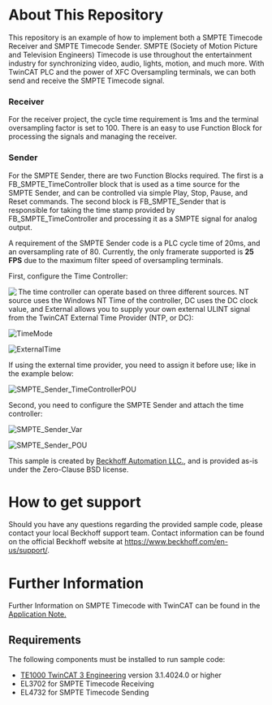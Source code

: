 # About This Repository

This repository is an example of how to implement both a SMPTE Timecode Receiver and SMPTE Timecode Sender. SMPTE (Society of Motion Picture and Television Engineers) Timecode is use throughout the entertainment industry for synchronizing video, audio, lights, motion, and much more. With TwinCAT PLC and the power of XFC Oversampling terminals, we can both send and receive the SMPTE Timecode signal.

### Receiver

For the receiver project, the cycle time requirement is 1ms and the terminal oversampling factor is set to 100. There is an easy to use Function Block for processing the signals and managing the receiver.





### Sender

For the SMPTE Sender, there are two Function Blocks required. The first is a FB_SMPTE_TimeController block that is used as a time source for the SMPTE Sender, and can be controlled via simple Play, Stop, Pause, and Reset commands. The second block is FB_SMPTE_Sender that is responsible for taking the time stamp provided by FB_SMPTE_TimeController  and processing it as a SMPTE signal for analog output. 

A requirement of the SMPTE Sender code is a PLC cycle time of 20ms, and an oversampling rate of 80. Currently, the only framerate supported is **25 FPS** due to the maximum filter speed of oversampling terminals.

First, configure the Time Controller:

<img align="left" src="/Images/SMPTE_Sender_TimeControllerVar.PNG)">

The time controller can operate based on three different sources. NT source uses the Windows NT Time of the controller, DC uses the DC clock value, and External allows you to supply your own external ULINT signal from the TwinCAT External Time Provider (NTP, or DC):

![TimeMode](C:\Users\JohnH\Documents\GitHub\AAG_SMPTE_Timecode\Images\TimeMode.PNG)



![ExternalTime](C:\Users\JohnH\Documents\GitHub\AAG_SMPTE_Timecode\Images\ExternalTime.PNG)

If using the external time provider, you need to assign it before use; like in the example below:

![SMPTE_Sender_TimeControllerPOU](C:\Users\JohnH\Documents\GitHub\AAG_SMPTE_Timecode\Images\SMPTE_Sender_TimeControllerPOU.PNG)

Second, you need to configure the SMPTE Sender and attach the time controller:

![SMPTE_Sender_Var](C:\Users\JohnH\Documents\GitHub\AAG_SMPTE_Timecode\Images\SMPTE_Sender_Var.PNG)

![SMPTE_Sender_POU](C:\Users\JohnH\Documents\GitHub\AAG_SMPTE_Timecode\Images\SMPTE_Sender_POU.PNG)





This sample is created by [Beckhoff Automation LLC.](https://www.beckhoff.com/en-us/), and is provided as-is under the Zero-Clause BSD license.

# How to get support

Should you have any questions regarding the provided sample code, please contact your local Beckhoff support team. Contact information can be found on the official Beckhoff website at https://www.beckhoff.com/en-us/support/.

# Further Information

Further Information on SMPTE Timecode with TwinCAT can be found in the [Application Note.](https://www.beckhoff.com/media/downloads/application-reports-downloads/2013/dk9222-0213-0063-2.pdf)

## Requirements

The following components must be installed to run sample code:

- [TE1000 TwinCAT 3 Engineering](https://www.beckhoff.com/en-en/products/automation/twincat/te1xxx-twincat-3-engineering/te1000.html) version 3.1.4024.0 or higher
- EL3702 for SMPTE Timecode Receiving
- EL4732 for SMPTE Timecode Sending
